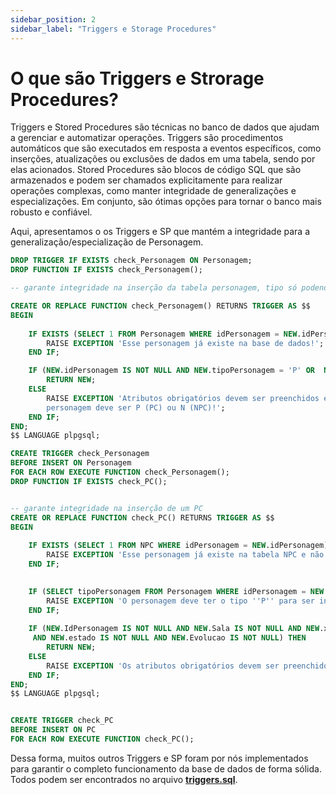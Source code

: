 ```yaml
---
sidebar_position: 2
sidebar_label: "Triggers e Storage Procedures"
---
```


# O que são Triggers e Strorage Procedures?

Triggers e Stored Procedures são técnicas no banco de dados que ajudam a gerenciar e automatizar operações. Triggers são procedimentos automáticos que são executados em resposta a eventos específicos, como inserções, atualizações ou exclusões de dados em uma tabela, sendo por elas acionados. Stored Procedures são blocos de código SQL que são armazenados e podem ser chamados explicitamente para realizar operações complexas, como manter integridade de generalizações e especializações. Em conjunto, são ótimas opções para tornar o banco mais robusto e confiável.

Aqui, apresentamos o os Triggers e SP que mantém a integridade para a generalização/especialização de Personagem. 

```sql
DROP TRIGGER IF EXISTS check_Personagem ON Personagem;
DROP FUNCTION IF EXISTS check_Personagem();

-- garante integridade na inserção da tabela personagem, tipo só podendo ser N ou P

CREATE OR REPLACE FUNCTION check_Personagem() RETURNS TRIGGER AS $$
BEGIN
  
    IF EXISTS (SELECT 1 FROM Personagem WHERE idPersonagem = NEW.idPersonagem) THEN
        RAISE EXCEPTION 'Esse personagem já existe na base de dados!';
    END IF;

    IF (NEW.idPersonagem IS NOT NULL AND NEW.tipoPersonagem = 'P' OR  NEW.tipoPersonagem = 'N') THEN       
        RETURN NEW;
    ELSE
        RAISE EXCEPTION 'Atributos obrigatórios devem ser preenchidos e tipo do 
        personagem deve ser P (PC) ou N (NPC)!';
    END IF;
END;
$$ LANGUAGE plpgsql;

CREATE TRIGGER check_Personagem
BEFORE INSERT ON Personagem
FOR EACH ROW EXECUTE FUNCTION check_Personagem();
DROP FUNCTION IF EXISTS check_PC();


-- garante integridade na inserção de um PC 
CREATE OR REPLACE FUNCTION check_PC() RETURNS TRIGGER AS $$
BEGIN
  
    IF EXISTS (SELECT 1 FROM NPC WHERE idPersonagem = NEW.idPersonagem) THEN
        RAISE EXCEPTION 'Esse personagem já existe na tabela NPC e não pode ser inserido em PC!';
    END IF;

   
    IF (SELECT tipoPersonagem FROM Personagem WHERE idPersonagem = NEW.idPersonagem) <> 'P' THEN
        RAISE EXCEPTION 'O personagem deve ter o tipo ''P'' para ser inserida em PC!'; 
    END IF;
    
    IF (NEW.IdPersonagem IS NOT NULL AND NEW.Sala IS NOT NULL AND NEW.xp IS NOT NULL AND NEW.vidaMax IS NOT NULL AND NEW.nomePersonagem IS NOT NULL
     AND NEW.estado IS NOT NULL AND NEW.Evolucao IS NOT NULL) THEN
        RETURN NEW;
    ELSE
        RAISE EXCEPTION 'Os atributos obrigatórios devem ser preenchidos!';
    END IF;
END;
$$ LANGUAGE plpgsql;


CREATE TRIGGER check_PC
BEFORE INSERT ON PC
FOR EACH ROW EXECUTE FUNCTION check_PC();
```

Dessa forma, muitos outros Triggers e SP foram por nós implementados para garantir o completo funcionamento da base de dados de forma sólida. Todos podem ser encontrados no arquivo [**triggers.sql**](../../../Modulo3/triggers.sql).